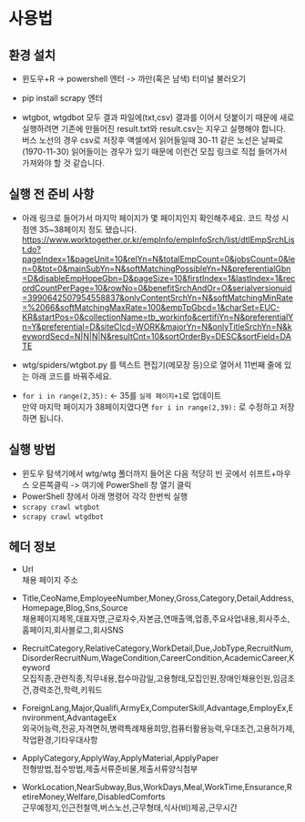 # 사용법
## 환경 설치
* 윈도우+R -> powershell 엔터 -> 까만(혹은 남색) 터미널 불러오기
* pip install scrapy 엔터

* wtgbot, wtgdbot 모두 결과 파일에(txt,csv) 결과를 이어서 덧붙이기 때문에 새로 실행하려면 기존에 만들어진 result.txt와 result.csv는 지우고 실행해야 합니다.  
버스 노선의 경우 csv로 저장후 액셀에서 읽어들일때 30-11 같은 노선은 날짜로(1970-11-30) 읽어들이는 경우가 있기 때문에 이런건 모집 링크로 직접 들어가서 가져와야 할 것 같습니다.

## 실행 전 준비 사항
* 아래 링크로 들어가서 마지막 페이지가 몇 페이지인지 확인해주세요. 코드 작성 시점엔 35~38페이지 정도 됐습니다.  
https://www.worktogether.or.kr/empInfo/empInfoSrch/list/dtlEmpSrchList.do?pageIndex=1&pageUnit=10&relYn=N&totalEmpCount=0&jobsCount=0&len=0&tot=0&mainSubYn=N&softMatchingPossibleYn=N&preferentialGbn=D&disableEmpHopeGbn=D&pageSize=10&firstIndex=1&lastIndex=1&recordCountPerPage=10&rowNo=0&benefitSrchAndOr=O&serialversionuid=3990642507954558837&onlyContentSrchYn=N&softMatchingMinRate=%2066&softMatchingMaxRate=100&empTpGbcd=1&charSet=EUC-KR&startPos=0&collectionName=tb_workinfo&certifiYn=N&preferentialYn=Y&preferential=D&siteClcd=WORK&majorYn=N&onlyTitleSrchYn=N&keywordSecd=N|N|N|N&resultCnt=10&sortOrderBy=DESC&sortField=DATE

* wtg/spiders/wtgbot.py 를 텍스트 편집기(메모장 등)으로 열어서 11번째 줄에 있는 아래 코드를 바꿔주세요.  
* `for i in range(2,35):` ← 35를 `실제 페이지+1`로 업데이트   
만약 마지막 페이지가 38페이지였다면 `for i in range(2,39):` 로 수정하고 저장하면 됩니다.

## 실행 방법
* 윈도우 탐색기에서 wtg/wtg 폴더까지 들어온 다음 적당히 빈 곳에서 쉬프트+마우스 오른쪽클릭 -> 여기에 PowerShell 창 열기 클릭
* PowerShell 창에서 아래 명령어 각각 한번씩 실행
* `scrapy crawl wtgbot`
* `scrapy crawl wtgdbot`

## 헤더 정보
* Url  
채용 페이지 주소

* Title,CeoName,EmployeeNumber,Money,Gross,Category,Detail,Address,Homepage,Blog,Sns,Source  
채용페이지제목,대표자명,근로자수,자본금,연매출액,업종,주요사업내용,회사주소,홈페이지,회사블로그,회사SNS

* RecruitCategory,RelativeCategory,WorkDetail,Due,JobType,RecruitNum,DisorderRecruitNum,WageCondition,CareerCondition,AcademicCareer,Keyword  
모집직종,관련직종,직무내용,접수마감일,고용형태,모집인원,장애인채용인원,임금조건,경력조건,학력,키워드

* ForeignLang,Major,Qualifi,ArmyEx,ComputerSkill,Advantage,EmployEx,Environment,AdvantageEx  
외국어능력,전공,자격면허,병력특례채용희망,컴퓨터활용능력,우대조건,고용허가제,작업환경,기타우대사항

* ApplyCategory,ApplyWay,ApplyMaterial,ApplyPaper  
전형방법,접수방법,제출서류준비물,제출서류양식첨부

* WorkLocation,NearSubway,Bus,WorkDays,Meal,WorkTime,Ensurance,RetireMoney,Welfare,DisabledComforts  
근무예정지,인근전철역,버스노선,근무형태,식사(비)제공,근무시간

